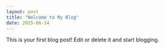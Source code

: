 ```yaml
---
layout: post
title: "Welcome to My Blog"
date: 2025-06-14
---
```


This is your first blog post! Edit or delete it and start blogging.
